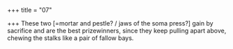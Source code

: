 +++
title = "07"

+++
These two [=mortar and pestle? / jaws of the soma press?] gain by  sacrifice and are the best prizewinners, since they keep pulling
apart above,
chewing the stalks like a pair of fallow bays.